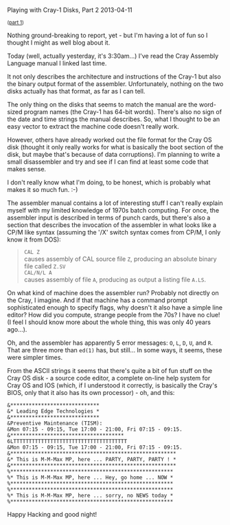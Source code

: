 Playing with Cray-1 Disks, Part 2
2013-04-11

<small>([part 1](http://r-wos.org/blog/cray-1-disks))</small>

Nothing ground-breaking to report, yet - but I'm having a lot of
fun so I thought I might as well blog about it.

Today (well, actually yesterday, it's 3:30am...) I've read the Cray Assembly Language
manual I linked last time.

It not only describes the architecture and instructions of the Cray-1 but also
the binary output format of the assembler. Unfortunately, nothing on the two disks
actually has that format, as far as I can tell.

The only thing on the disks that seems to match the manual are the word-sized program
names (the Cray-1 has 64-bit words). There's also no sign of the date and time strings
the manual describes. So, what I thought to be an easy vector to extract the machine code
doesn't really work. 

However, others have already worked out the file format for the Cray OS disk
(thought it only really works for what is basically the boot section of the
disk, but maybe that's because of data corruptions).
I'm planning to write a small disassembler and try and see if I can find at least
some code that makes sense.

I don't really know what I'm doing, to be honest, which is probably what makes
it so much fun. :-)

The assembler manual contains a lot of interesting stuff I can't really explain
myself with my limited knowledge of 1970s batch computing.
For once, the assembler input is described in terms of punch cards, but there's also a
section that describes the invocation of the assembler in what looks like a CP/M like
syntax (assuming the '/X' switch syntax comes from CP/M, I only know it from DOS):

> `CAL Z`<br>
> causes assembly of CAL source file `Z`, producing an absolute binary file
> called `Z.SV`<br>
> `CAL/N/L A`<br>
> causes assembly of file `A`, producing as output a listing file `A.LS`.

On what kind of machine does the assembler run? Probably not directly on the
Cray, I imagine. And if that machine has a command prompt sophisticated enough
to specify flags, why doesn't it also have a simple line editor? How did you
compute, strange people from the 70s? I have no clue!
(I feel I should know more about the whole thing, this was only 40 years ago...).

Oh, and the assembler has apparently 5 error messages: `O`, `L`, `D`, `U`, and
`R`. That are three more than `ed(1)` has, but still... In some ways, it seems,
these were simpler times.

From the ASCII strings it seems that there's quite a bit of fun stuff on the
Cray OS disk - a source code editor, a complete on-line help system for
Cray OS and IOS (which, if I understood it correctly, is basically the Cray's
BIOS, only that it also has its own processor) - oh, and this:

    &*****************************
    &* Leading Edge Technologies *
    &*****************************
    &Preventive Maintenance (TISM):
    &Mon 07:15 - 09:15, Tue 17:00 - 21:00, Fri 07:15 - 09:15.
    &*************************************
    6LTTTTTTTTTTTTTTTTTTTTTTTTTTTTTTTTTTTTT
    &Mon 07:15 - 09:15, Tue 17:00 - 21:00, Fri 07:15 - 09:15.
    &******************************************************
    &* This is M-M-Max MP, here ... PARTY, PARTY, PARTY ! *
    &******************************************************
    %*****************************************************
    %* This is M-M-Max MP, here ... Hey, go home ... NOW *
    %*****************************************************
    %*****************************************************
    %* This is M-M-Max MP, here ... sorry, no NEWS today *
    %*****************************************************

Happy Hacking and good night!

